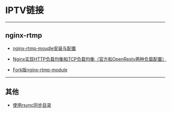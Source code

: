 # IPTV链接

----------
## nginx-rtmp ##

- [nginx-rtmp-moudle安装与配置](http://www.jackh.cn/article-317.html)

- [Nginx实现HTTP负载均衡和TCP负载均衡（官方和OpenResty两种负载配置）](http://www.cnblogs.com/tinywan/p/6560889.html)
- [Fork版nginx-rtmp-module](https://github.com/sergey-dryabzhinsky/nginx-rtmp-module)

----------

## 其他 ##
- [使用rsync同步目录](https://github.com/mike-zhang/mikeBlogEssays/blob/master/2016/20160818_%E4%BD%BF%E7%94%A8rsync%E5%90%8C%E6%AD%A5%E7%9B%AE%E5%BD%95.md)